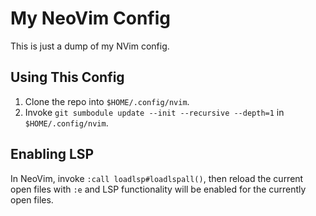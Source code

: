 # My NeoVim Config

This is just a dump of my NVim config.

## Using This Config

1. Clone the repo into `$HOME/.config/nvim`.  
2. Invoke `git sumbodule update --init --recursive --depth=1` in
   `$HOME/.config/nvim`.

## Enabling LSP

In NeoVim, invoke `:call loadlsp#loadlspall()`, then reload the current open
files with `:e` and LSP functionality will be enabled for the currently open
files.
